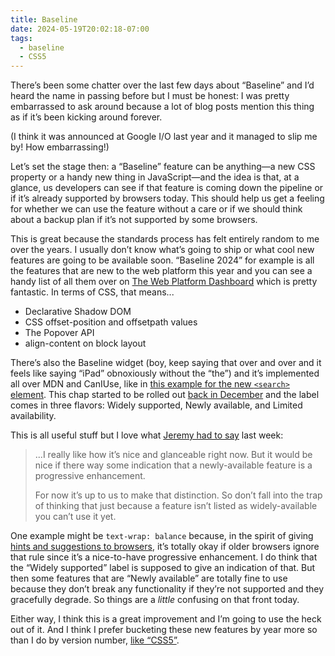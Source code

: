 ```yaml
---
title: Baseline
date: 2024-05-19T20:02:18-07:00
tags:
  - baseline
  - CSS5
---
```


There’s been some chatter over the last few days about “Baseline” and I’d heard the name in passing before but I must be honest: I was pretty embarrassed to ask around because a lot of blog posts mention this thing as if it’s been kicking around forever.

(I think it was announced at Google I/O last year and it managed to slip me by! How embarrassing!)

Let’s set the stage then: a “Baseline” feature can be anything—a new CSS property or a handy new thing in JavaScript—and the idea is that, at a glance, us developers can see if that feature is coming down the pipeline or if it’s already supported by browsers today. This should help us get a feeling for whether we can use the feature without a care or if we should think about a backup plan if it’s not supported by some browsers.

This is great because the standards process has felt entirely random to me over the years. I usually don’t know what’s going to ship or what cool new features are going to be available soon. “Baseline 2024” for example is all the features that are new to the web platform this year and you can see a handy list of all them over on [The Web Platform Dashboard](https://webstatus.dev/?q=baseline_date%3A2024-01-01..2024-12-01) which is pretty fantastic. In terms of CSS, that means...

- Declarative Shadow DOM
- CSS offset-position and offsetpath values
- The Popover API
- align-content on block layout

There’s also the Baseline widget (boy, keep saying that over and over and it feels like saying “iPad” obnoxiously without the “the”) and it’s implemented all over MDN and CanIUse, like in [this example for the new `<search>` element](https://developer.mozilla.org/en-US/docs/Web/HTML/Element/search). This chap started to be rolled out [back in December](https://developer.mozilla.org/en-US/blog/baseline-evolution-on-mdn/) and the label comes in three flavors: Widely supported, Newly available, and Limited availability.

This is all useful stuff but I love what [Jeremy had to say](https://adactio.com/journal/21128) last week:

> ...I really like how it’s nice and glanceable right now. But it would be nice if there way some indication that a newly-available feature is a progressive enhancement.
>
> For now it’s up to us to make that distinction. So don’t fall into the trap of thinking that just because a feature isn’t listed as widely-available you can’t use it yet.

One example might be `text-wrap: balance` because, in the spirit of giving [hints and suggestions to browsers](https://csscade.com/hints-and-suggestions/), it’s totally okay if older browsers ignore that rule since it’s a nice-to-have progressive enhancement. I do think that the “Widely supported” label is supposed to give an indication of that. But then some features that are “Newly available” are totally fine to use because they don’t break any functionality if they’re not supported and they gracefully degrade. So things are a _little_ confusing on that front today.

Either way, I think this is a great improvement and I’m going to use the heck out of it. And I think I prefer bucketing these new features by year more so than I do by version number, [like “CSS5”](https://frontendmasters.com/blog/css-5/).
